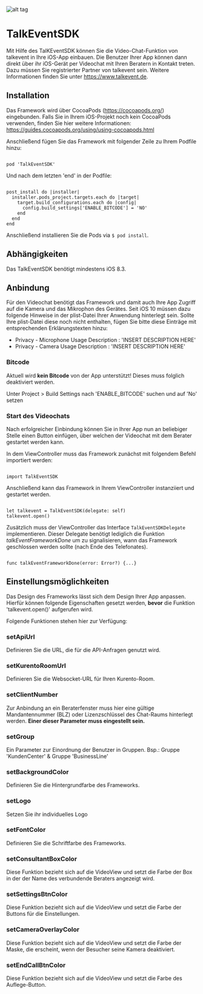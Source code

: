 ![alt tag](http://www.talkevent.de/wp-content/uploads/2015/07/talkevent_altern_logo_noclaim.png)

# TalkEventSDK

Mit Hilfe des TalKEventSDK können Sie die Video-Chat-Funktion von talkevent in Ihre iOS-App einbauen. Die Benutzer Ihrer App können dann direkt über ihr iOS-Gerät per Videochat mit Ihren Beratern in Kontakt treten. 
Dazu müssen Sie registrierter Partner von talkevent sein. Weitere Informationen finden Sie unter https://www.talkevent.de.

## Installation

Das Framework wird über CocoaPods (https://cocoapods.org/) eingebunden. 
Falls Sie in Ihrem iOS-Projekt noch kein CocoaPods verwenden, finden Sie hier weitere Informationen: https://guides.cocoapods.org/using/using-cocoapods.html

Anschließend fügen Sie das Framework mit folgender Zeile zu Ihrem Podfile hinzu:

<code>
pod 'TalkEventSDK'
</code>

Und nach dem letzten 'end' in der Podfile:

<pre><code>
post_install do |installer|
  installer.pods_project.targets.each do |target|
    target.build_configurations.each do |config|
      config.build_settings['ENABLE_BITCODE'] = 'NO'
    end
  end
end
</code></pre>

Anschließend installieren Sie die Pods via `$ pod install`.

## Abhängigkeiten

Das TalkEventSDK benötigt mindestens iOS 8.3.

## Anbindung 

Für den Videochat benötigt das Framework und damit auch Ihre App Zugriff auf die Kamera und das Mikrophon des Gerätes. Seit iOS 10 müssen dazu folgende Hinweise in der plist-Datei Ihrer Anwendung hinterlegt sein. Sollte Ihre plist-Datei diese noch nicht enthalten, fügen Sie bitte diese Einträge mit entsprechenden Erklärungstexten hinzu:

<ul>
<li>Privacy - Microphone Usage Description : 'INSERT DESCRIPTION HERE'</li>
<li>Privacy - Camera Usage Description : 'INSERT DESCRIPTION HERE'</li>
</ul>

### Bitcode
Aktuell wird <b>kein Bitcode</b> von der App unterstützt! Dieses muss folglich deaktiviert werden.

Unter Project > Build Settings nach 'ENABLE_BITCODE' suchen und auf 'No' setzen

### Start des Videochats

Nach erfolgreicher Einbindung können Sie in Ihrer App nun an beliebiger Stelle einen Button einfügen, über welchen der Videochat mit dem Berater gestartet werden kann. 

In dem ViewController muss das Framework zunächst mit folgendem Befehl importiert werden:

<code>
import TalkEventSDK
</code>

Anschließend kann das Framework in Ihrem ViewController instanziiert und gestartet werden.

<pre><code>
let talkevent = TalkEventSDK(delegate: self)
talkevent.open()
</code></pre>

Zusätzlich muss der ViewController das Interface `TalkEventSDKDelegate` implementieren.
Dieser Delegate benötigt lediglich die Funktion <i>talkEventFrameworkDone</i> um zu signalisieren, wann das Framework geschlossen werden sollte (nach Ende des Telefonates). 

<code>
func talkEventFrameworkDone(error: Error?) {...}
</code>

## Einstellungsmöglichkeiten

Das Design des Frameworks lässt sich dem Design Ihrer App anpassen. Hierfür können folgende Eigenschaften gesetzt werden, <b>bevor</b> die Funktion 'talkevent.open()' aufgerufen wird.

Folgende Funktionen stehen hier zur Verfügung:

### setApiUrl

Definieren Sie die URL, die für die API-Anfragen genutzt wird.

### setKurentoRoomUrl

Definieren Sie die Websocket-URL für Ihren Kurento-Room.

### setClientNumber

Zur Anbindung an ein Beraterfenster muss hier eine gültige Mandantennummer (BLZ) oder Lizenzschlüssel des Chat-Raums hinterlegt werden.
<b>Einer dieser Parameter muss eingestellt sein.</b>

### setGroup

Ein Parameter zur Einordnung der Benutzer in Gruppen. 
Bsp.: Gruppe 'KundenCenter' & Gruppe 'BusinessLine'

### setBackgroundColor

Definieren Sie die Hintergrundfarbe des Frameworks.

### setLogo

Setzen Sie ihr individuelles Logo

### setFontColor

Definieren Sie die Schriftfarbe des Frameworks.

### setConsultantBoxColor

Diese Funktion bezieht sich auf die VideoView und setzt die Farbe der Box in der der Name des verbundende Beraters angezeigt wird.

### setSettingsBtnColor

Diese Funktion bezieht sich auf die VideoView und setzt die Farbe der Buttons für die Einstellungen.

### setCameraOverlayColor

Diese Funktion bezieht sich auf die VideoView und setzt die Farbe der Maske, die erscheint, wenn der Besucher seine Kamera deaktiviert.

### setEndCallBtnColor

Diese Funktion bezieht sich auf die VideoView und setzt die Farbe des Auflege-Button.
